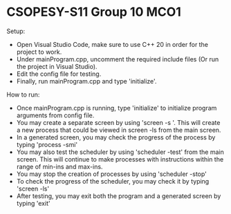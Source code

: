 
# CSOPESY-S11 Group 10 MCO1

Setup:

- Open Visual Studio Code, make sure to use C++ 20 in order for the project to work.
- Under mainProgram.cpp, uncomment the required include files (Or run the project in Visual Studio).
- Edit the config file for testing.
- Finally, run mainProgram.cpp and type 'initialize'.

How to run:

- Once mainProgram.cpp is running, type 'initialize' to initialize program arguments from config file.
- You may create a separate screen by using 'screen -s <screen name>'. This will create a new process that could be viewed in screen -ls from the main screen.
- In a generated screen, you may check the progress of the process by typing 'process -smi'
- You may also test the scheduler by using 'scheduler -test' from the main screen. This will continue to make processes with instructions within the range of min-ins and max-ins.
- You may stop the creation of processes by using 'scheduler -stop'
- To check the progress of the scheduler, you may check it by typing 'screen -ls'
- After testing, you may exit both the program and a generated screen by typing 'exit'
